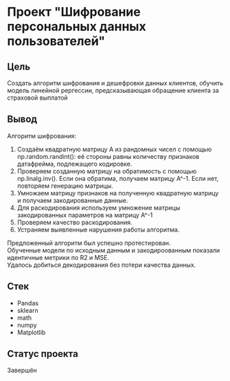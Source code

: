 # Проект "Шифрование персональных данных пользователей"

## Цель
Создать алгоритм шифрования и дешефровки данных клиентов, обучить модель линейной рергессии, предсказывающая обращение клиента за страховой выплатой

## Вывод
Алгоритм шифрования:  
1) Создаём квадратную матрицу A из рандомных чисел с помощью np.random.randint(): её стороны равны количеству признаков датафрейма, подлежащего кодировке.  
2) Проверяем созданную матрицу на обратимость с помощью np.linalg.inv(). Если она обратима, получаем матрицу A^-1. Если нет, повторяем генерацию матрицы.  
3) Умножаем матрицу признаков на полученную квадратную матрицу и получаем закодированные данные.  
4) Для раскодирования используем умножение матрицы закодированных параметров на матрицу A^-1  
5) Проверяем качество раскодирования.  
6) Устраняем выявленные нарушения работы алгоритма.  

Предложенный алгоритм был успешно протестирован.  
Обученные модели по исходным данным и закодироованным показали идентичные метрики по R2 и MSE.  
Удалось добиться декодирования без потери качества данных.  

## Стек
- Pandas
- sklearn
- math
- numpy
- Matplotlib

## Статус проекта</br> 
Завершён
